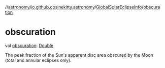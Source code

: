 //[astronomy](../../../index.md)/[io.github.cosinekitty.astronomy](../index.md)/[GlobalSolarEclipseInfo](index.md)/[obscuration](obscuration.md)

# obscuration

val [obscuration](obscuration.md): [Double](https://kotlinlang.org/api/latest/jvm/stdlib/kotlin-stdlib/kotlin/-double/index.html)

The peak fraction of the Sun's apparent disc area obscured by the Moon (total and annular eclipses only).
